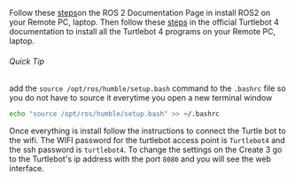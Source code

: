 Follow these [steps](https://docs.ros.org/en/humble/Installation/Ubuntu-Install-Debs.html)on the ROS 2 Documentation Page in install ROS2 on your Remote PC, laptop. Then follow these [steps](https://turtlebot.github.io/turtlebot4-user-manual/setup/basic.html) in the official Turtlebot 4 documentation to install all the Turtlebot 4 programs on your Remote PC, laptop. 

###### Quick Tip
add the `source /opt/ros/humble/setup.bash` command to the `.bashrc` file so you do not have to source it everytime you open a new terminal window
```bash
echo "source /opt/ros/humble/setup.bash" >> ~/.bashrc
```

Once everything is install follow the instructions to connect the Turtle bot to the wifi. The WIFI password for the turtlebot access point is `Turtlebot4` and the ssh password is `turtlebot4`. To change the settings on the Create 3 go to the Turtlebot's ip address with the port `8080` and you will see the web interface. 